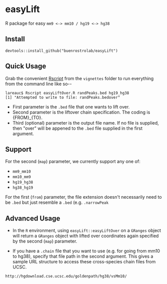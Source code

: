 # easyLift
R package for easy `mm9 <-> mm10 / hg19 <-> hg38`

## Install
```
devtools::install_github("buenrostrolab/easyLift")
```

## Quick Usage
Grab the convenient [Rscript](vignettes/easyLiftOver.R) from the `vignettes` folder
to run everything from the command line like so--

```
lareauc$ Rscript easyLiftOver.R randPeaks.bed hg19_hg38
[1] "Attempted to write to file: randPeaks.bedover"
```

- First parameter is the `.bed` file that one wants to lift over.
- Second parameter is the liftover chain specification. The coding is {FROM}_{TO}.
- Third (optional) parameter is the output file name. If no file is supplied, then "over" will be appened to the `.bed` file supplied in the first argument. 

## Support

For the second (`map`) parameter, we currently support any one of: 
- `mm9_mm10`
- `mm10_mm9`
- `hg19_hg38`
- `hg38_hg19`

For the first (`from`) parameter, the file extension doesn't necessarily need to be `.bed` but just resemble a `.bed` (e.g. `.narrowPeak`

## Advanced Usage
- In the `R` environment, using `easyLift::easyLiftOver` on a `GRanges` object will return a `GRanges` object with lifted over coordinates again specified by the second (`map`) parameter. 

- If you have a `.chain` file that you want to use (e.g. for going from mm10 to hg38), specify that file path in the second argument. This gives a sample URL structure to access these cross-species chain files from UCSC. 

```
http://hgdownload.cse.ucsc.edu/goldenpath/hg38/vsMm10/
```
